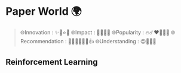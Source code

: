 # Paper World 🌍

>🌐Innovation : ✨💫⭐🌟
>🌐Impact : 💐🌷🌸🌺
>🌐Popularity : 🔥☄️❤️‍🔥👩‍🚒
>🌐Recommendation : 👍🏿👍🏽👍🏻👍
>🌐Understanding : 😉🤨🤔🧐 

## Reinforcement Learning

